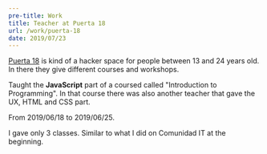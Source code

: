 ```yaml
---
pre-title: Work
title: Teacher at Puerta 18
url: /work/puerta-18
date: 2019/07/23
---
```


[Puerta 18](http://www.puerta18.org.ar/) is kind of a hacker space for people between 13 and 24 years old. In there they give different courses and workshops.

Taught the **JavaScript** part of a coursed called "Introduction to Programming". In that course there was also another teacher that gave the UX, HTML and CSS part.

From 2019/06/18 to 2019/06/25.

I gave only 3 classes. Similar to what I did on Comunidad IT at the beginning.

